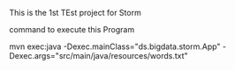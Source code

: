 This is the 1st TEst project for Storm 

command to execute this Program

mvn exec:java -Dexec.mainClass="ds.bigdata.storm.App" -Dexec.args="src/main/java/resources/words.txt"